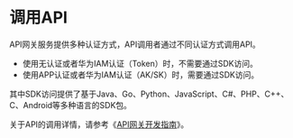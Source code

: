 # 调用API<a name="apig-zh-ug-180307011"></a>

API网关服务提供多种认证方式，API调用者通过不同认证方式调用API。

-   使用无认证或者华为IAM认证（Token）时，不需要通过SDK访问。
-   使用APP认证或者华为IAM认证（AK/SK）时，需要通过SDK访问。

其中SDK访问提供了基于Java、Go、Python、JavaScript、C\#、PHP、C++、C、Android等多种语言的SDK包。

关于API的调用详情，请参考《[API网关开发指南](https://support.huaweicloud.com/devg-apig/apig-zh-dev-180307002.html)》。

